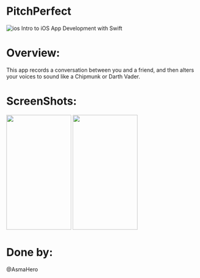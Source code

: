 # PitchPerfect
![ios](https://user-images.githubusercontent.com/48783969/59655094-cc02ab80-91a1-11e9-885c-94199339fc21.png)
Intro to iOS App Development with Swift

# Overview:
This app records a conversation between you and a friend, and then alters your voices to sound like a Chipmunk or Darth Vader.

# ScreenShots:

<img src="https://user-images.githubusercontent.com/48783969/59660684-d9279680-91b1-11e9-885e-c0860b81541e.png" width="170" height="300"> <img src="https://user-images.githubusercontent.com/48783969/59660695-dfb60e00-91b1-11e9-8491-9e1d512bdbfb.png" width="170" height="300"> 


# Done by:
@AsmaHero



